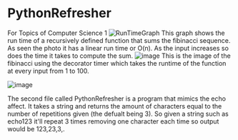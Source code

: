 # PythonRefresher
For Topics of Computer Science 1 
![RunTimeGraph](https://github.com/cstomp/PythonRefresher/assets/98862811/0bb4e956-7019-465f-b567-4316ece69ad3)
This graph shows the run time of a recursively defined function that sums the fibinacci sequence. As seen the photo it has a linear run time or O(n). As the input increases so does the time it takes to compute the sum.
![image](https://github.com/cstomp/PythonRefresher/assets/98862811/9838e8a9-23d9-4acb-b571-d78548b68d96)
This is the image of the fibinacci using the decorator timer which takes the runtime of the function at every input from 1 to 100.

![image](https://github.com/cstomp/PythonRefresher/assets/98862811/c0e1400d-005c-4922-a595-b78556b108ea)

The second file called PythonRefresher is a program that mimics the echo affect. It takes a string and returns the amount of characters equal to the number of repetitions given (the defualt being 3). So given a string such as echo123 it'll repeat 3 times removing one character each time so output would be 123,23,3,.
